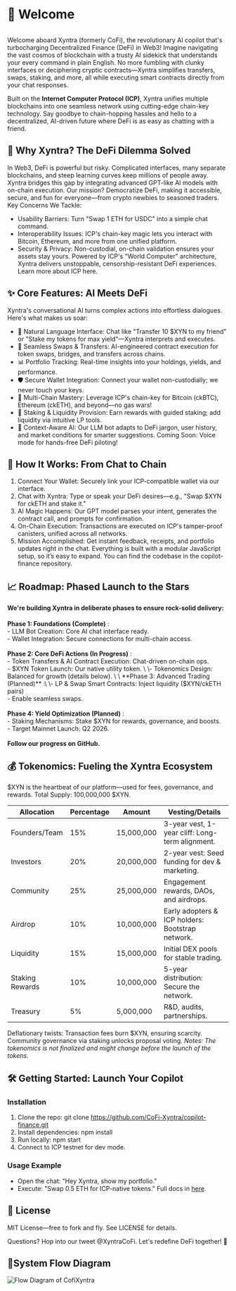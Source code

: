 # 🚀 Welcome

<figure><img src=".gitbook/assets/d44.png" alt=""><figcaption></figcaption></figure>

Welcome aboard Xyntra (formerly CoFi), the revolutionary AI copilot that's turbocharging Decentralized Finance (DeFi) in Web3! Imagine navigating the vast cosmos of blockchain with a trusty AI sidekick that understands your every command in plain English. No more fumbling with clunky interfaces or deciphering cryptic contracts—Xyntra simplifies transfers, swaps, staking, and more, all while executing smart contracts directly from your chat responses.

Built on the **Internet Computer Protocol (ICP)**, Xyntra unifies multiple blockchains into one seamless network using cutting-edge chain-key technology. Say goodbye to chain-hopping hassles and hello to a decentralized, AI-driven future where DeFi is as easy as chatting with a friend.

## 🌌 Why Xyntra? The DeFi Dilemma Solved

In Web3, DeFi is powerful but risky. Complicated interfaces, many separate blockchains, and steep learning curves keep millions of people away. Xyntra bridges this gap by integrating advanced GPT-like AI models with on-chain execution. Our mission? Democratize DeFi, making it accessible, secure, and fun for everyone—from crypto newbies to seasoned traders. Key Concerns We Tackle:

* Usability Barriers: Turn "Swap 1 ETH for USDC" into a simple chat command.
* Interoperability Issues: ICP's chain-key magic lets you interact with Bitcoin, Ethereum, and more from one unified platform.
* Security & Privacy: Non-custodial, on-chain validation ensures your assets stay yours. Powered by ICP's "World Computer" architecture, Xyntra delivers unstoppable, censorship-resistant DeFi experiences. Learn more about ICP here.

## ✨ Core Features: AI Meets DeFi

Xyntra's conversational AI turns complex actions into effortless dialogues. Here's what makes us soar:

* 💬 Natural Language Interface: Chat like "Transfer 10 $XYN to my friend" or "Stake my tokens for max yield"—Xyntra interprets and executes.
* 🔄 Seamless Swaps & Transfers: AI-engineered contract execution for token swaps, bridges, and transfers across chains.
* 📊 Portfolio Tracking: Real-time insights into your holdings, yields, and performance.
* 🛡️ Secure Wallet Integration: Connect your wallet non-custodially; we never touch your keys.
* 🔗 Multi-Chain Mastery: Leverage ICP's chain-key for Bitcoin (ckBTC), Ethereum (ckETH), and beyond—no gas wars!
* 🚀 Staking & Liquidity Provision: Earn rewards with guided staking; add liquidity via intuitive LP tools.
* 🧠 Context-Aware AI: Our LLM bot adapts to DeFi jargon, user history, and market conditions for smarter suggestions. Coming Soon: Voice mode for hands-free DeFi piloting!

## 🛫 How It Works: From Chat to Chain

1. Connect Your Wallet: Securely link your ICP-compatible wallet via our interface.
2. Chat with Xyntra: Type or speak your DeFi desires—e.g., "Swap $XYN for ckETH and stake it."
3. AI Magic Happens: Our GPT model parses your intent, generates the contract call, and prompts for confirmation.
4. On-Chain Execution: Transactions are executed on ICP's tamper-proof canisters, unified across all networks.
5. Mission Accomplished: Get instant feedback, receipts, and portfolio updates right in the chat. Everything is built with a modular JavaScript setup, so it’s easy to expand. You can find the codebase in the copilot-finance repository.

## 📈 Roadmap: Phased Launch to the Stars

#### We're building Xyntra in deliberate phases to ensure rock-solid delivery:&#x20;

**Phase 1: Foundations (Complete)** :\
\- LLM Bot Creation: Core AI chat interface ready. \
\- Wallet Integration: Secure connections for multi-chain access. \
\
**Phase 2: Core DeFi Actions (In Progress)** :\
\- Token Transfers & AI Contract Execution: Chat-driven on-chain ops. \
\- $XYN Token Launch: Our native utility token. \
\- Tokenomics Design: Balanced for growth (details below). \
\
**Phase 3: Advanced Trading (Planned)** :\
\- LP & Swap Smart Contracts: Inject liquidity ($XYN/ckETH pairs) \
\- Enable seamless swaps. \
\
**Phase 4: Yield Optimization (Planned)** :\
\- Staking Mechanisms: Stake $XYN for rewards, governance, and boosts. \
\- Target Mainnet Launch: Q2 2026. \
\
**Follow our progress on GitHub.**

## 💰 Tokenomics: Fueling the Xyntra Ecosystem

$XYN is the heartbeat of our platform—used for fees, governance, and rewards. Total Supply: 100,000,000 $XYN.

| Allocation      | Percentage | Amount     | Vesting/Details                                  |
| --------------- | ---------- | ---------- | ------------------------------------------------ |
| Founders/Team   | 15%        | 15,000,000 | 3-year vest, 1-year cliff: Long-term alignment.  |
| Investors       | 20%        | 20,000,000 | 2-year vest: Seed funding for dev & marketing.   |
| Community       | 25%        | 25,000,000 | Engagement rewards, DAOs, and airdrops.          |
| Airdrop         | 10%        | 10,000,000 | Early adopters & ICP holders: Bootstrap network. |
| Liquidity       | 15%        | 15,000,000 | Initial DEX pools for stable trading.            |
| Staking Rewards | 10%        | 10,000,000 | 5-year distribution: Secure the network.         |
| Treasury        | 5%         | 5,000,000  | R\&D, audits, partnerships.                      |

Deflationary twists: Transaction fees burn $XYN, ensuring scarcity. Community governance via staking unlocks proposal voting. _Notes: The tokenomics is not finalized and might change before the launch of the tokens._

## 🛠️ Getting Started: Launch Your Copilot

### **Installation**

1. Clone the repo: git clone https://github.com/CoFi-Xyntra/copilot-finance.git
2. Install dependencies: npm install
3. Run locally: npm start
4. Connect to ICP testnet for dev mode.

### **Usage Example**

* Open the chat: "Hey Xyntra, show my portfolio."
* Execute: "Swap 0.5 ETH for ICP-native tokens." Full docs in [here](https://docs.cofi-xyntra.roracash.com/).

## 📜 License

MIT License—free to fork and fly. See LICENSE for details.

Questions? Hop into our tweet @XyntraCoFi. Let's redefine DeFi together! 🌟

## 🔄System Flow Diagram
![Flow Diagram of CofiXyntra](https://github.com/user-attachments/assets/3b6aabdc-39c0-4cec-826a-7357929da83f)
